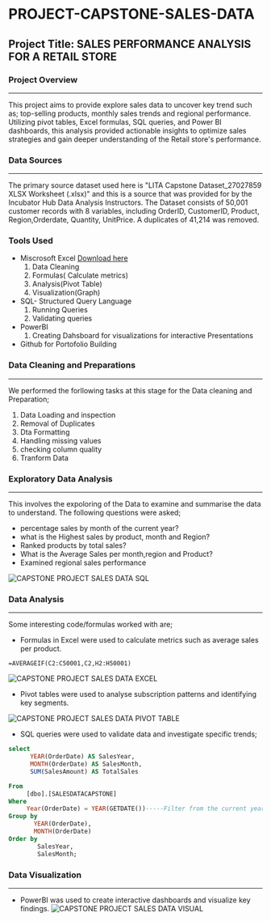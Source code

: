 # PROJECT-CAPSTONE-SALES-DATA

## Project Title: SALES PERFORMANCE ANALYSIS FOR A RETAIL STORE

### Project Overview
---
This project aims to provide explore sales data to uncover key trend such as; top-selling products, monthly sales trends and regional performance. Utilizing pivot tables, Excel formulas, SQL queries, and Power BI dashboards, this analysis provided actionable insights to optimize sales strategies and gain deeper understanding of the Retail store's performance.

### Data Sources 
---
The primary source dataset used here is "LITA Capstone Dataset_27027859 XLSX Worksheet (.xlsx)" and this is a source that was provided for by the Incubator Hub Data Analysis Instructors. The Dataset consists of 50,001 customer records with 8 variables, including OrderID, CustomerID, Product, Region,Orderdate, Quantity, UnitPrice. A duplicates of 41,214 was removed.

 ### Tools Used
 - Miscrosoft Excel [Download here](https://microsoft.com)
   1. Data Cleaning
   2. Formulas( Calculate metrics)
   3. Analysis(Pivot Table)
   4. Visualization(Graph)
- SQL- Structured Query Language
   1. Running Queries
   2. Validating queries
- PowerBI
   1. Creating Dahsboard for visualizations for interactive Presentations
- Github for Portofolio Building

### Data Cleaning and Preparations
---
We performed the forllowing tasks at this stage for the Data cleaning and Preparation;
   1. Data Loading and inspection
   2. Removal of Duplicates
   3. Dta Formatting
   4. Handling missing values
   5. checking column quality
   6. Tranform Data

### Exploratory Data Analysis
---
This involves the expoloring of the Data to examine and summarise the data to understand. The following questions were asked;
- percentage sales by month of the current year?
- what is the Highest sales by product, month and Region?
- Ranked products by total sales?
- What is the Average Sales per month,region and Product?
- Examined regional sales performance

![CAPSTONE PROJECT SALES DATA SQL](https://github.com/user-attachments/assets/2788c476-50d9-407a-b0ab-03a53a696587)


### Data Analysis
-----
Some interesting code/formulas worked with are;
- Formulas in Excel were used to calculate metrics such as average sales per product.
```EXCEL
=AVERAGEIF(C2:C50001,C2,H2:H50001)
```
![CAPSTONE PROJECT SALES DATA EXCEL](https://github.com/user-attachments/assets/1b551e25-f344-4ed7-bfa5-60038ec812ff)

- Pivot tables were used to analyse subscription patterns and identifying key segments.

![CAPSTONE PROJECT SALES DATA PIVOT TABLE](https://github.com/user-attachments/assets/58a7c8de-d2b2-4c3f-9001-d167b56cf8ae)

- SQL queries were used to validate data and investigate specific trends;
```SQL
select
      YEAR(OrderDate) AS SalesYear,
	  MONTH(OrderDate) AS SalesMonth,
	  SUM(SalesAmount) AS TotalSales

From
     [dbo].[SALESDATACAPSTONE]
Where
     Year(OrderDate) = YEAR(GETDATE())-----Filter from the current year
Group by
       YEAR(OrderDate),
	   MONTH(OrderDate)
Order by
        SalesYear,
		SalesMonth;
```

### Data Visualization
---
- PowerBI was used to create interactive dashboards and visualize key findings.
![CAPSTONE PROJECT SALES DATA VISUAL](https://github.com/user-attachments/assets/7c380e84-fe48-49ef-a31e-0bc540b2e4a3)


